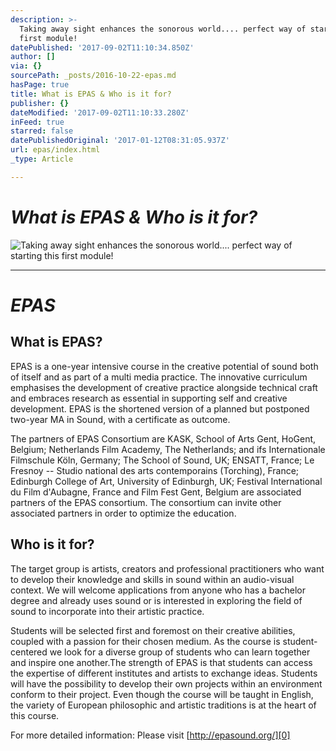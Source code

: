 ```yaml
---
description: >-
  Taking away sight enhances the sonorous world.... perfect way of starting this
  first module! 
datePublished: '2017-09-02T11:10:34.850Z'
author: []
via: {}
sourcePath: _posts/2016-10-22-epas.md
hasPage: true
title: What is EPAS & Who is it for?
publisher: {}
dateModified: '2017-09-02T11:10:33.280Z'
inFeed: true
starred: false
datePublishedOriginal: '2017-01-12T08:31:05.937Z'
url: epas/index.html
_type: Article

---
```

# _**What is EPAS & Who is it for?**_
![Taking away sight enhances the sonorous world.... perfect way of starting this first module! ](https://the-grid-user-content.s3-us-west-2.amazonaws.com/ff638e15-d348-4787-af6a-4b7c52e040f8.jpg)

---

# _**EPAS**_

## **What is EPAS?**

EPAS is a one-year intensive course in the creative potential of sound both of itself and as part of a multi media practice. The innovative curriculum emphasises the development of creative practice alongside technical craft and embraces research as essential in supporting self and creative development. EPAS is the shortened version of a planned but postponed two-year MA in Sound, with a certificate as outcome.

The partners of EPAS Consortium are KASK, School of Arts Gent, HoGent, Belgium; Netherlands Film Academy, The Netherlands; and ifs Internationale Filmschule Köln, Germany; The School of Sound, UK; ENSATT, France; Le Fresnoy -- Studio national des arts contemporains (Torching), France; Edinburgh College of Art, University of Edinburgh, UK; Festival International du Film d'Aubagne, France and Film Fest Gent, Belgium are associated partners of the EPAS consortium. The consortium can invite other associated partners in order to optimize the education.

## **Who is it for?**

The target group is artists, creators and professional practitioners who want to develop their knowledge and skills in sound within an audio-visual context. We will welcome applications from anyone who has a bachelor degree and already uses sound or is interested in exploring the field of sound to incorporate into their artistic practice.

Students will be selected first and foremost on their creative abilities, coupled with a passion for their chosen medium. As the course is student-centered we look for a diverse group of students who can learn together and inspire one another.The strength of EPAS is that students can access the expertise of different institutes and artists to exchange ideas. Students will have the possibility to develop their own projects within an environment conform to their project. Even though the course will be taught in English, the variety of European philosophic and artistic traditions is at the heart of this course.

For more detailed information: Please visit [http://epasound.org/][0]

[0]: http://epasound.org/ "EPAS website"